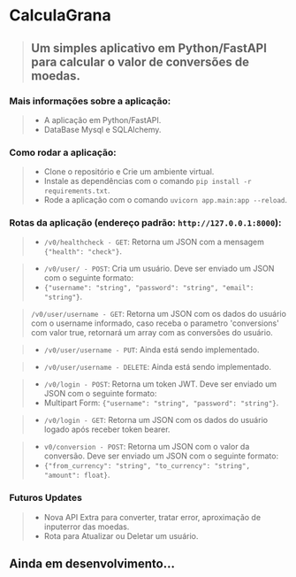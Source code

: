 # CalculaGrana

> ## Um simples aplicativo em Python/FastAPI para calcular o valor de conversões de moedas.

### Mais informações sobre a aplicação:

> - A aplicação em Python/FastAPI.
> - DataBase Mysql e SQLAlchemy.

### Como rodar a aplicação:

> - Clone o repositório e Crie um ambiente virtual.
> - Instale as dependências com o comando `pip install -r requirements.txt`.
> - Rode a aplicação com o comando `uvicorn app.main:app --reload`.

### Rotas da aplicação (endereço padrão: `http://127.0.0.1:8000`):
> - `/v0/healthcheck - GET`: Retorna um JSON com a mensagem `{"health": "check"}`.

> - `/v0/user/ - POST`: Cria um usuário. Deve ser enviado um JSON com o seguinte formato:
> - `{"username": "string", "password": "string", "email": "string"}`.

> `/v0/user/username - GET`: Retorna um JSON com os dados do usuário com o username informado, caso receba o parametro
> 'conversions' com valor true, retornará um array com as conversões do usuário.

> - `/v0/user/username - PUT`: Ainda está sendo implementado.

> - `/v0/user/username - DELETE`: Ainda está sendo implementado.


> - `/v0/login - POST`: Retorna um token JWT. Deve ser enviado um JSON com o seguinte formato:
> - Multipart Form: `{"username": "string", "password": "string"}`.

> - `/v0/login - GET`: Retorna um JSON com os dados do usuário logado após receber token bearer.

> - `v0/conversion - POST`: Retorna um JSON com o valor da conversão. Deve ser enviado um JSON com o seguinte formato:
> - `{"from_currency": "string", "to_currency": "string", "amount": float}`.

### Futuros Updates
> - Nova API Extra para converter, tratar error, aproximação de inputerror das moedas.
> - Rota para Atualizar ou Deletar um usuário.

## Ainda em desenvolvimento...